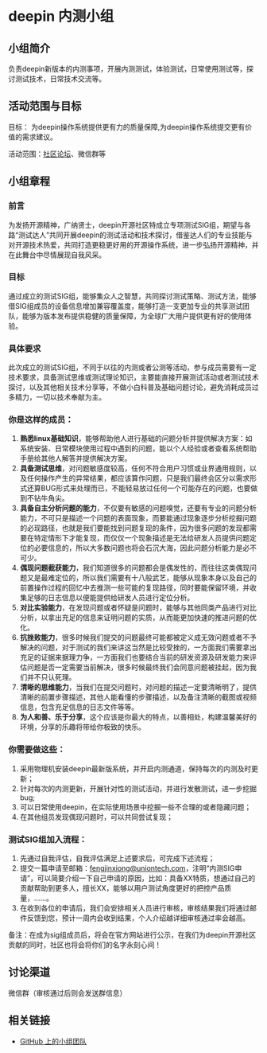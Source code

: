 # deepin 内测小组

## 小组简介

负责deepin新版本的内测事项，开展内测测试，体验测试，日常使用测试等，探讨测试技术，日常技术交流等。

## 活动范围与目标

目标： 为deepin操作系统提供更有力的质量保障,为deepin操作系统提交更有价值的需求建议。

活动范围：[社区论坛](https://bbs.deepin.org/)、微信群等

## 小组章程

### 前言

为发扬开源精神，广纳贤士，deepin开源社区特成立专项测试SIG组，期望与各路“测试达人”共同开展deepin的测试活动和技术探讨，借鉴达人们的专业技能与对开源技术热爱，共同打造更稳更好用的开源操作系统，进一步弘扬开源精神，并在此舞台中尽情展现自我风采。

### 目标

通过成立的测试SIG组，能够集众人之智慧，共同探讨测试策略、测试方法，能够借SIG组成员的设备信息增加兼容覆盖度，能够打造一支更加专业的共享测试团队，能够为版本发布提供稳健的质量保障，为全球广大用户提供更有好的使用体验。

### 具体要求

此次成立的测试SIG组，不同于以往的内测或者公测等活动，参与成员需要有一定技术要求，具备测试思维或测试理论知识，主要能直接开展测试活动或者测试技术探讨，以及其他相关技术分享等，不做小白科普及基础问题讨论，避免消耗成员过多精力，一切以技术奉献为主。

### 你是这样的成员：

1. **熟悉linux基础知识**，能够帮助他人进行基础的问题分析并提供解决方案：如系统安装、日常模块使用过程中遇到的问题，能以个人经验或者查看系统帮助手册给其他人解答并提供解决方案。
2. **具备测试思维**，对问题敏感度较高，任何不符合用户习惯或业界通用规则，以及任何操作产生的异常结果，都应该算作问题，只是我们最终会区分以需求形式还算BUG形式来处理而已，不能轻易放过任何一个可能存在的问题，也要做到不钻牛角尖。
3. **具备自主分析问题的能力**，不仅要有敏感的问题嗅觉，还要有专业的问题分析能力，不可只是描述一个问题的表面现象，而要能通过现象逐步分析挖掘问题的必现路径，也就是我们要能找到问题复现的条件，因为很多问题的发现都需要在特定情形下才能复现，而仅仅一个现象描述是无法给研发人员提供问题定位的必要信息的，所以大多数问题也将会石沉大海，因此问题分析能力是必不可少。
4. **偶现问题截获能力**，我们知道很多的问题都会是偶发性的，而往往这类偶现问题又是最难定位的，所以我们需要有十八般武艺，能够从现象本身以及自己的前置操作过程的回忆中去推测一些可能的复现路径，同时要能保留环境，并收集足够的日志信息以便能提供给研发人员进行定位分析。
5. **对比实验能力**，在发现问题或者怀疑是问题时，能够与其他同类产品进行对比分析，以拿出充足的信息来证明问题的实质，从而能更加快速的推进问题的优化。
6. **抗挫败能力**，很多时候我们提交的问题最终可能都被定义成无效问题或者不予解决的问题，对于测试的我们来讲这当然是比较受挫的，一方面我们需要拿出充足的证据来据理力争，一方面我们也要结合当前的研发资源及研发能力来评估问题是否一定需要当前解决，很多时候最终我们会同意问题被挂起，因为我们并不只认死理。
7. **清晰的思维能力**，当我们在提交问题时，对问题的描述一定要清晰明了，提供清晰的前置步骤描述，其他人能看懂的步骤描述，以及备注清晰的截图或视频信息，包含充足信息的日志文件等等。
8. **为人和善、乐于分享**，这个应该是你最大的特点，以善相处，构建温馨美好的环境，分享的乐趣将带给你极致的快乐。

### 你需要做这些：

1. 采用物理机安装deepin最新版系统，并开启内测通道，保持每次的内测及时更新；
2. 针对每次的内测更新，开展针对性的测试活动，并进行发散测试，进一步挖掘bug;
3. 可以日常使用deepin，在实际使用场景中挖掘一些不合理的或者隐藏问题；
4. 在其他组员发现偶现问题时，可以共同尝试复现；

### 测试SIG组加入流程：

1. 先通过自我评估，自我评估满足上述要求后，可完成下述流程；
2. 提交一篇申请至邮箱：fengjinxiong@uniontech.com，注明“内测SIG申请”，可以简要介绍一下自己申请的原因，比如：具备XX特质，想通过自己的贡献帮助到更多人，擅长XX，能够以用户测试角度更好的把控产品质量，……。
3. 在收到各位的申请后，我们会安排相关人员进行审核，审核结果我们将通过邮件反馈到您，预计一周内会收到结果，个人介绍越详细审核通过率会越高。

  备注：在成为sig组成员后，将会在官方网站进行公示，在我们为deepin开源社区贡献的同时，社区也将会将你们的名字永刻心间！

## 讨论渠道

微信群（审核通过后则会发送群信息）

## 相关链接

- [GitHub 上的小组团队](https://github.com/orgs/deepin-community/teams/deepin-testsig)
